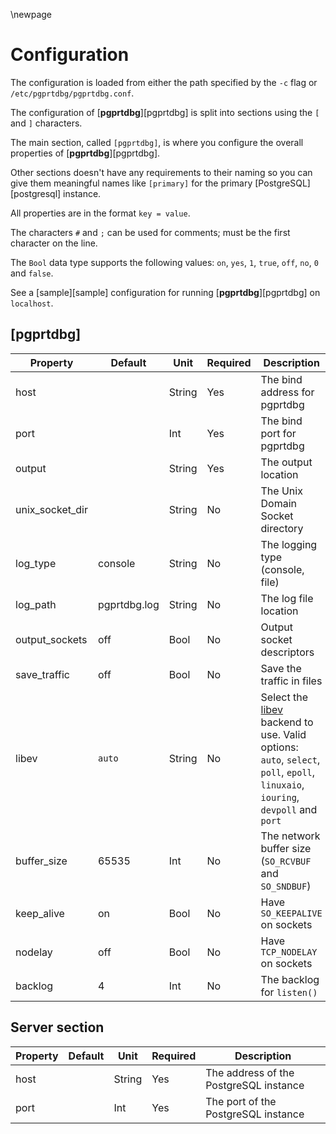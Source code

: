 \newpage

# Configuration

The configuration is loaded from either the path specified by the `-c` flag or `/etc/pgprtdbg/pgprtdbg.conf`.

The configuration of [**pgprtdbg**][pgprtdbg] is split into sections using the `[` and `]` characters.

The main section, called `[pgprtdbg]`, is where you configure the overall properties of [**pgprtdbg**][pgprtdbg].

Other sections doesn't have any requirements to their naming so you can give them meaningful names like `[primary]` for the primary [PostgreSQL][postgresql] instance.

All properties are in the format `key = value`.

The characters `#` and `;` can be used for comments; must be the first character on the line.

The `Bool` data type supports the following values: `on`, `yes`, `1`, `true`, `off`, `no`, `0` and `false`.

See a [sample][sample] configuration for running [**pgprtdbg**][pgprtdbg] on `localhost`.

## [pgprtdbg]

| Property              |Default|Unit  |Required| Description |
|-----------------------|-------|------|--------|-------------|
| host | | String | Yes | The bind address for pgprtdbg |
| port | | Int | Yes | The bind port for pgprtdbg |
| output | | String | Yes | The output location |
| unix_socket_dir | | String | No | The Unix Domain Socket directory |
| log_type | console | String | No | The logging type (console, file) |
| log_path | pgprtdbg.log | String | No | The log file location |
| output_sockets | off | Bool | No | Output socket descriptors |
| save_traffic | off | Bool | No | Save the traffic in files |
| libev | `auto` | String | No | Select the [libev](http://software.schmorp.de/pkg/libev.html) backend to use. Valid options: `auto`, `select`, `poll`, `epoll`, `linuxaio`, `iouring`, `devpoll` and `port` |
| buffer_size | 65535 | Int | No | The network buffer size (`SO_RCVBUF` and `SO_SNDBUF`) |
| keep_alive | on | Bool | No | Have `SO_KEEPALIVE` on sockets |
| nodelay | off | Bool | No | Have `TCP_NODELAY` on sockets |
| backlog | 4 | Int | No | The backlog for `listen()` |

## Server section

| Property       | Default | Unit | Required | Description |
|----------------|---------|------|----------|-------------|
| host | | String | Yes | The address of the PostgreSQL instance |
| port | | Int | Yes | The port of the PostgreSQL instance |
